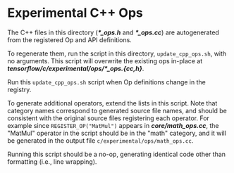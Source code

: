 # Experimental C++ Ops

The C++ files in this directory (***\*_ops.h*** and ***\*_ops.cc***) are
autogenerated from the registered Op and API definitions.

To regenerate them, run the script in this directory, `update_cpp_ops.sh`, with
no arguments. This script will overwrite the existing ops in-place at
***tensorflow/c/experimental/ops/\*_ops.{cc,h}***.

Run this `update_cpp_ops.sh` script when Op definitions change in the registry.

To generate additional operators, extend the lists in this script. Note that
category names correspond to generated source file names, and should be
consistent with the original source files registering each operator. For example
since `REGISTER_OP("MatMul")` appears in ***core/math_ops.cc***, the "MatMul"
operator in the script should be in the "math" category, and it will be
generated in the output file `c/experimental/ops/math_ops.cc`.

Running this script should be a no-op, generating identical code other than
formatting (i.e., line wrapping).
